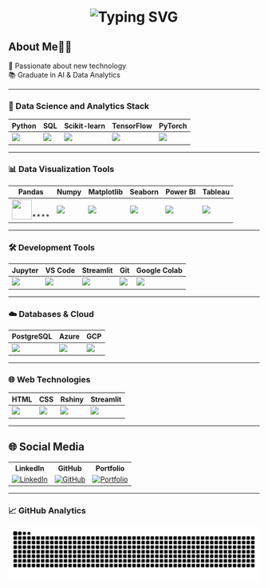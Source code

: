 <h1 align="center">
  <img src="https://readme-typing-svg.demolab.com?font=Fira+Code&weight=600&size=24&pause=1000&color=0A66C2&center=true&vCenter=true&width=600&lines=Hello%2C+I'm+Yuqi.;Welcome+to+my+GitHub+Profile!" alt="Typing SVG" />
</h1>


## About Me👩‍💻 

 🎯 Passionate about new technology   
 📚 Graduate in AI & Data Analytics  

---

### 🚀 Data Science and Analytics Stack

| Python | SQL | Scikit-learn | TensorFlow | PyTorch |
|--------|-----|--------------|------------|---------|
| <img src="https://img.icons8.com/color/48/python.png" width="40"/> | <img src="https://img.icons8.com/ios-filled/50/000000/sql.png" width="40"/> | <img src="https://upload.wikimedia.org/wikipedia/commons/0/05/Scikit_learn_logo_small.svg" width="40"/> | <img src="https://www.vectorlogo.zone/logos/tensorflow/tensorflow-icon.svg" width="40"/> | <img src="https://pytorch.org/assets/images/pytorch-logo.png" width="40"/> |

---

### 📊 Data Visualization Tools

| Pandas | Numpy | Matplotlib | Seaborn | Power BI | Tableau |
|--------|-------|------------|---------|----------|---------|
| <img src="https://cdn.jsdelivr.net/gh/devicons/devicon/icons/pandas/pandas-original.svg" width="40" height="40"/>**** | <img src="https://cdn.jsdelivr.net/gh/devicons/devicon/icons/numpy/numpy-original.svg" width="40"/> | <img src="https://cdn.jsdelivr.net/gh/devicons/devicon/icons/matplotlib/matplotlib-original.svg" width="40"/> | <img src="https://seaborn.pydata.org/_static/logo-wide-lightbg.svg" width="80"/> | <img src="https://img.icons8.com/color/48/power-bi.png" width="40"/> | <img src="https://upload.wikimedia.org/wikipedia/commons/4/4b/Tableau_Logo.png" width="40"/> |

---

### 🛠 Development Tools

| Jupyter | VS Code | Streamlit | Git | Google Colab |
|---------|---------|-----------|-----|---------------|
| <img src="https://jupyter.org/assets/homepage/main-logo.svg" width="40"/> | <img src="https://img.icons8.com/fluent/48/visual-studio-code-2019.png" width="40"/> | <img src="https://streamlit.io/images/brand/streamlit-logo-primary-colormark-darktext.svg" width="40"/> | <img src="https://git-scm.com/images/logos/downloads/Git-Icon-1788C.png" width="40"/> | <img src="https://upload.wikimedia.org/wikipedia/commons/d/d0/Google_Colaboratory_SVG_Logo.svg" width="40"/> |

---

### ☁️ Databases & Cloud

| PostgreSQL | Azure | GCP | 
|------------|-------|-----|
| <img src="https://www.postgresql.org/media/img/about/press/elephant.png" width="40"/> | <img src="https://img.icons8.com/color/48/azure-1.png" width="40"/> | <img src="https://img.icons8.com/color/48/google-cloud.png" width="40"/> |

---

### 🌐 Web Technologies

| HTML | CSS |Rshiny | Streamlit |
|------|-----|-------|-----------|
| <img src="https://img.icons8.com/color/48/html-5--v1.png" width="40"/> | <img src="https://img.icons8.com/color/48/css3.png" width="40"/> | <img src="https://www.r-project.org/logo/Rlogo.png" width="40"/> | <img src="https://streamlit.io/images/brand/streamlit-logo-primary-colormark-darktext.svg" width="40"/> |

---

## 🌐 Social Media 

<table>
  <tr>
    <th>LinkedIn</th>
    <th>GitHub</th>
    <th>Portfolio</th>
  </tr>
  <tr>
    <td align="center">
      <a href="http://www.linkedin.com/in/yuqi929" target="_blank">
        <img src="https://cdn.jsdelivr.net/gh/devicons/devicon/icons/linkedin/linkedin-original.svg" alt="LinkedIn" width="40" height="40"/>
      </a>
    </td>
    <td align="center">
      <a href="https://github.com/yuqi-yuki" target="_blank">
        <img src="https://cdn.jsdelivr.net/gh/devicons/devicon/icons/github/github-original.svg" alt="GitHub" width="40" height="40"/>
      </a>
    </td>
    <td align="center">
      <a href="https://yuqi-yuki.github.io/yuqi-portfolio" target="_blank">
        <img src="https://img.icons8.com/color/48/000000/domain--v1.png" alt="Portfolio" width="40" height="40"/>
      </a>
    </td>
  </tr>
</table>

---

### 📈 GitHub Analytics

![snake gif](https://github.com/yuqi-yuki/yuqi-yuki/blob/output/github-contribution-grid-snake.svg)
